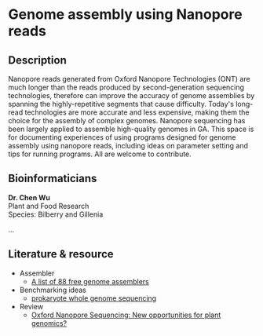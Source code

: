 # Genome assembly using Nanopore reads

## Description
Nanopore reads generated from Oxford Nanopore Technologies (ONT) are much longer than the reads produced by second-generation sequencing technologies, therefore can improve the accuracy of genome assemblies by spanning the highly-repetitive segments that cause difficulty. 
Today's long-read technologies are more accurate and less expensive, making them the choice for the assembly of complex genomes. 
Nanopore sequencing has been largely applied to assemble high-quality genomes in GA. 
This space is for documenting experiences of using programs designed for genome assembly using nanopore reads, including ideas on parameter setting and tips for running programs. 
All are welcome to contribute. 

## Bioinformaticians
**Dr. Chen Wu**<BR>
Plant and Food Research<BR>
Species: Bilberry and Gillenia

...

## Literature & resource
* Assembler
    * [A list of 88 free genome assemblers](https://bioinformaticshome.com/tools/wga/wga.html)
* Benchmarking ideas
    * [prokaryote whole genome sequencing](https://github.com/rrwick/Long-read-assembler-comparison)
* Review
    * [Oxford Nanopore Sequencing: New opportunities for plant genomics?](https://academic.oup.com/jxb/advance-article/doi/10.1093/jxb/eraa263/5847836)
